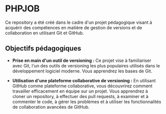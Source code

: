 # PHPJOB

Ce repository a été créé dans le cadre d'un projet pédagogique visant à acquérir des compétences en matière de gestion de versions et de collaboration en utilisant Git et GitHub.

## Objectifs pédagogiques

- **Prise en main d'un outil de versioning :** Ce projet vise à familiariser avec Git, l'un des outils de versioning les plus populaires utilisés dans le développement logiciel moderne. Vous apprendrez les bases de Git.

- **Utilisation d'une plateforme collaborative de versioning :** En utilisant GitHub comme plateforme collaborative, vous découvrirez comment travailler efficacement en équipe sur un projet. Vous apprendrez à cloner un repository, à effectuer des pull requests, à examiner et à commenter le code, à gérer les problèmes et à utiliser les fonctionnalités de collaboration avancées de GitHub.
  
